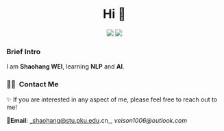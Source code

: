 <h1 align="center">Hi 👋
</h1>



<p align="center">
   <a title="Hits" target="_blank" href="https://github.com/sylvain-wei/sylvain-wei"><img src="https://hits.b3log.org/sylvain-wei/sylvain-wei.svg" ></a>
   <a title="github" target="_blank" href="https://github.com/sylvain-wei"><img src="https://img.shields.io/badge/dynamic/json?label=GitHub&suffix=%20followers&query=%24.data.totalSubs&url=https%3A%2F%2Fapi.spencerwoo.com%2Fsubstats%2F%3Fsource%3Dgithub%26queryKey%3Dsylvain-wei&labelColor=282c34&color=353940&logo=github&longCache=true" ></a>
<!--    <a title="weibo" target="_blank" href="https://weibo.com/2715468243/profile"><img src="https://img.shields.io/badge/dynamic/json?labelColor=e71f19&color=353940&label=Weibo&suffix=%20followers&query=%24.data.totalSubs&url=https%3A%2F%2Fapi.spencerwoo.com%2Fsubstats%2F%3Fsource%3Dweibo%26queryKey%3D2715468243&logo=sina-weibo&longCache=true" ></a> -->
</p>

<!-- <p align="center"><img src="https://readme-typing-svg.herokuapp.com?color=28696B&size=21&center=true&lines=Ars+longa,+vita+brevis.;艺术%E5%8D%83%E7%A7%8B%EF%BC%8C%E4%BA%BA%E7%94%9F%E6%9C%9D%E9%9C%B2" alt="typing-svg"></p> -->


<h3> Brief Intro </h3>

I am **Shaohang WEI**, learning **NLP** and **AI**.

<h3> 🤝🏻 &nbsp;Contact Me </h3>

✨ If you are interested in any aspect of me, please feel free to reach out to me!

📧**Email**: _shaohang@stu.pku.edu.cn_, _veison1006@outlook.com_
